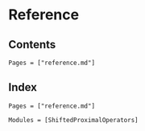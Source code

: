 # Reference

## Contents

```@contents
Pages = ["reference.md"]
```

## Index

```@index
Pages = ["reference.md"]
```

```@autodocs
Modules = [ShiftedProximalOperators]
```
